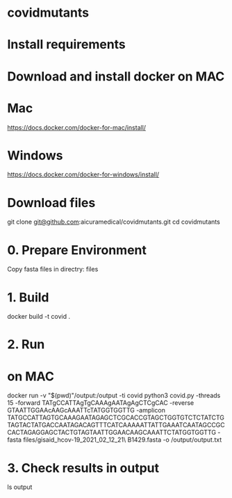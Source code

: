 # covidmutants

# Install requirements
# Download and install docker on MAC

# Mac
https://docs.docker.com/docker-for-mac/install/

# Windows
https://docs.docker.com/docker-for-windows/install/

# Download files
git clone git@github.com:aicuramedical/covidmutants.git
cd covidmutants

# 0. Prepare Environment
Copy fasta files in directry: files

# 1. Build
docker build -t covid .

# 2. Run
# on MAC
docker run -v "$(pwd)"/output:/output -ti covid python3 covid.py -threads 15 -forward TATgCCATTAgTgCAAAgAATAgAgCTCgCAC -reverse GTAATTGGAAcAAGcAAATTcTATGGTGGTTG -amplicon TATGCCATTAGTGCAAAGAATAGAGCTCGCACCGTAGCTGGTGTCTCTATCTGTAGTACTATGACCAATAGACAGTTTCATCAAAAATTATTGAAATCAATAGCCGCCACTAGAGGAGCTACTGTAGTAATTGGAACAAGCAAATTCTATGGTGGTTG -fasta files/gisaid_hcov-19_2021_02_12_21\ B1429.fasta -o /output/output.txt

# 3. Check results in output
ls output

